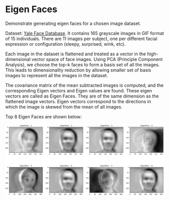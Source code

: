# Eigen Faces
Demonstrate generating eigen faces for a chosen image dataset.

Dataset: [Yale Face Database](http://vision.ucsd.edu/content/yale-face-database). It contains 165 grayscale images in GIF format of 15 individuals. There are 11 images per subject, one per different facial expression or configuration (sleepy, surprised, wink, etc).

Each image in the dataset is flattened and treated as a vector in the high-dimensional vector space of face images. Using PCA (Principle Component Analysis), we choose the top-k faces to form a basis set of all the images.
This leads to dimensionality reduction by allowing smaller set of basis images to represent all the images in the dataset.

The covariance matrix of the mean subtracted images is computed, and the corresponding Eigen vectors and Eigen values are found. These eigen vectors are called as Eigen Faces. 
They are of the same dimension as the flattened image vectors. Eigen vectors correspond to the directions in which the image is skewed from the mean of all images.


Top 8 Eigen Faces are shown below: 

![](result.jpg)
